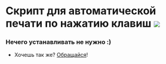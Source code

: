 # Скрипт для автоматической печати по нажатию клавиш ![](https://github.com/blackcater/blackcater/raw/main/images/Hi.gif) 
### Нечего устанавливать не нужно :)
- Хочешь так же? [Обращайся](https://zelenka.guru/threads/5787139/)!
